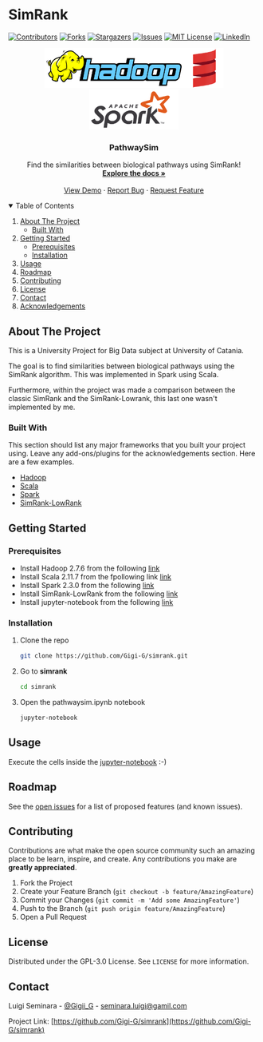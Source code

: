 # SimRank

[![Contributors][contributors-shield]][contributors-url]
[![Forks][forks-shield]][forks-url]
[![Stargazers][stars-shield]][stars-url]
[![Issues][issues-shield]][issues-url]
[![MIT License][license-shield]][license-url]
[![LinkedIn][linkedin-shield]][linkedin-url]



<p align="center">
  <a href="https://github.com/Gigi-G/simrank" target="_blank">
    <img src="img/Hadoop.png" width="280" height="80"><img src="img/Scala.png" width="80" height="80"><img src="img/Spark.png" width="180" height="80">
  </a>


  <h3 align="center">PathwaySim</h3>

  <p align="center">
    Find the similarities between biological pathways using SimRank!
    <br />
    <a href="https://github.com/Gigi-G/simrank"><strong>Explore the docs »</strong></a>
    <br />
    <br />
    <a href="https://github.com/Gigi-G/simrank">View Demo</a>
    ·
    <a href="https://github.com/Gigi-G/simrank/issues">Report Bug</a>
    ·
    <a href="https://github.com/Gigi-G/simrank/issues">Request Feature</a>
  </p>




<details open="open">
  <summary>Table of Contents</summary>
  <ol>
    <li>
      <a href="#about-the-project">About The Project</a>
      <ul>
        <li><a href="#built-with">Built With</a></li>
      </ul>
    </li>
    <li>
      <a href="#getting-started">Getting Started</a>
      <ul>
        <li><a href="#prerequisites">Prerequisites</a></li>
        <li><a href="#installation">Installation</a></li>
      </ul>
    </li>
    <li><a href="#usage">Usage</a></li>
    <li><a href="#roadmap">Roadmap</a></li>
    <li><a href="#contributing">Contributing</a></li>
    <li><a href="#license">License</a></li>
    <li><a href="#contact">Contact</a></li>
    <li><a href="#acknowledgements">Acknowledgements</a></li>
  </ol>
</details>



## About The Project

This is a University Project for Big Data subject at University of Catania.

The goal is to find similarities between biological pathways using the SimRank algorithm. This was implemented in Spark using Scala.

Furthermore, within the project was made a comparison between the classic SimRank and the SimRank-Lowrank, this last one wasn't implemented by me.



### Built With

This section should list any major frameworks that you built your project using. Leave any add-ons/plugins for the acknowledgements section. Here are a few examples.
* [Hadoop](https://hadoop.apache.org/)
* [Scala](https://www.scala-lang.org/)
* [Spark](https://spark.apache.org/)
* [SimRank-LowRank](https://github.com/amkatrutsa/SimRankLowrank)



## Getting Started

### Prerequisites

* Install Hadoop 2.7.6 from the following <a href="http://www.apache.org/dyn/closer.cgi/hadoop/common/hadoop-2.7.6/hadoop-2.7.6.tar.gz" target="_blank">link</a>
* Install Scala 2.11.7 from the fpollowing link <a href="https://www.scala-lang.org/download/2.11.7.html" target="_blank">link</a>
* Install Spark 2.3.0 from the following <a href="https://www.apache.org/dyn/closer.lua/spark/spark-2.3.0/spark-2.3.0-bin-hadoop2.7.tgz" target="_blank">link</a>
* Install SimRank-LowRank from the following <a href="https://github.com/amkatrutsa/SimRankLowrank" target="_blank">link</a>
* Install jupyter-notebook from the following <a href="https://jupyter.org/" target="_blank">link</a>



### Installation

1. Clone the repo
   ```sh
   git clone https://github.com/Gigi-G/simrank.git
   ```
2. Go to **simrank**
   ```sh
   cd simrank
   ```
3. Open the pathwaysim.ipynb notebook
   ```sh
   jupyter-notebook
   ```



## Usage

Execute the cells inside the <a href="https://github.com/Gigi-G/simrank/blob/main/pathwaysim.ipynb">jupyter-notebook</a> :-)



## Roadmap

See the [open issues](https://github.com/Gigi-G/simrank/issues) for a list of proposed features (and known issues).




## Contributing

Contributions are what make the open source community such an amazing place to be learn, inspire, and create. Any contributions you make are **greatly appreciated**.

1. Fork the Project
2. Create your Feature Branch (`git checkout -b feature/AmazingFeature`)
3. Commit your Changes (`git commit -m 'Add some AmazingFeature'`)
4. Push to the Branch (`git push origin feature/AmazingFeature`)
5. Open a Pull Request




## License

Distributed under the GPL-3.0 License. See `LICENSE` for more information.




## Contact

Luigi Seminara - [@Gigii_G](https://telegram.me/Gigii_G) - seminara.luigi@gamil.com

Project Link: [https://github.com/Gigi-G/simrank](https://github.com/Gigi-G/simrank)






[contributors-shield]: https://img.shields.io/github/contributors/Gigi-G/simrank.svg?style=for-the-badge
[contributors-url]: https://github.com/Gigi-G/simrank/graphs/contributors
[forks-shield]: https://img.shields.io/github/forks/Gigi-G/simrank.svg?style=for-the-badge
[forks-url]: https://github.com/Gigi-G/simrank/network/members
[stars-shield]: https://img.shields.io/github/stars/Gigi-G/simrank.svg?style=for-the-badge
[stars-url]: https://github.com/Gigi-G/simrank/stargazers
[issues-shield]: https://img.shields.io/github/issues/Gigi-G/simrank.svg?style=for-the-badge
[issues-url]: https://github.com/Gigi-G/simrank/issues
[license-shield]: https://img.shields.io/github/license/Gigi-G/simrank.svg?style=for-the-badge
[license-url]: https://github.com/Gigi-G/simrank/blob/master/LICENSE.txt
[linkedin-shield]: https://img.shields.io/badge/-LinkedIn-black.svg?style=for-the-badge&logo=linkedin&colorB=555
[linkedin-url]: https://it.linkedin.com/in/luigi-seminara-3bb2a2204
[product-screenshot]: images/screenshot.png
